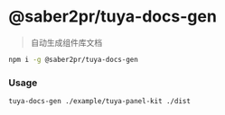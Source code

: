 # @saber2pr/tuya-docs-gen

> 自动生成组件库文档

```bash
npm i -g @saber2pr/tuya-docs-gen
```

### Usage

```bash
tuya-docs-gen ./example/tuya-panel-kit ./dist
```
